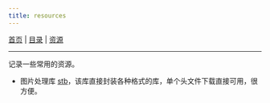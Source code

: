 ```yaml
---
title: resources
---
```


[首页](/) | [目录]({{site.baseurl}}) | [资源]({{site.baseurl}}/resources)

---

记录一些常用的资源。

- 图片处理库 [stb](https://github.com/nothings/stb)，该库直接封装各种格式的库，单个头文件下载直接可用，很方便。

